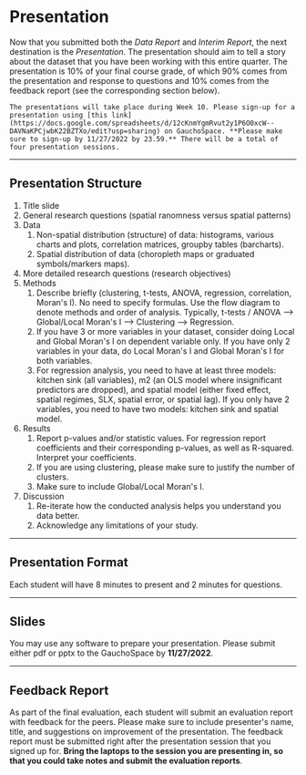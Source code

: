 # Presentation

Now that you submitted both the *Data Report* and *Interim Report*, the next destination is the *Presentation*. The presentation should aim to tell a story about the dataset that you have been working with this entire quarter. The presentation is 10% of your final course grade, of which 90% comes from the presentation and response to questions and 10% comes from the feedback report (see the corresponding section below). 


````{warning}
The presentations will take place during Week 10. Please sign-up for a presentation using [this link](https://docs.google.com/spreadsheets/d/12cKnmYgmRvut2y1P6O0xcW--DAVNaKPCjwbK22BZTXo/edit?usp=sharing) on GauchoSpace. **Please make sure to sign-up by 11/27/2022 by 23.59.** There will be a total of four presentation sessions. 
````

---

## Presentation Structure 

1. Title slide
2. General research questions (spatial ranomness versus spatial patterns) 
3. Data
   1. Non-spatial distribution (structure) of data: histograms, various charts and plots, correlation matrices, groupby tables (barcharts).  
   2. Spatial distribution of data (choropleth maps or graduated symbols/markers maps). 
4. More detailed research questions (research objectives)
5. Methods 
   1. Describe briefly (clustering, t-tests, ANOVA, regression, correlation, Moran's I). No need to specify formulas. Use the flow diagram to denote methods and order of analysis. Typically, t-tests / ANOVA --> Global/Local Moran's I --> Clustering --> Regression. 
   2. If you have 3 or more variables in your dataset, consider doing Local and Global Moran's I on dependent variable only. If you have only 2 variables in your data, do Local Moran's I and Global Moran's I for both variables. 
   3. For regression analysis, you need to have at least three models: kitchen sink (all variables), m2 (an OLS model where insignificant predictors are dropped), and spatial model (either fixed effect, spatial regimes, SLX, spatial error, or spatial lag). If you only have 2 variables, you need to have two models: kitchen sink and spatial model. 
6. Results
   1. Report p-values and/or statistic values. For regression report coefficients and their corresponding p-values, as well as R-squared. Interpret your coefficients.  
   2. If you are using clustering, please make sure to justify the number of clusters. 
   3. Make sure to include Global/Local Moran's I. 
7. Discussion
   1. Re-iterate how the conducted analysis helps you understand you data better. 
   2. Acknowledge any limitations of your study. 

---

## Presentation Format 

Each student will have 8 minutes to present and 2 minutes for questions. 

---

## Slides 

You may use any software to prepare your presentation. Please submit either pdf or pptx to the GauchoSpace by **11/27/2022**. 

---

## Feedback Report

As part of the final evaluation, each student will submit an evaluation report with feedback for the peers. Please make sure to include presenter's name, title, and suggestions on improvement of the presentation. The feedback report must be submitted right after the presentation session that you signed up for. **Bring the laptops to the session you are presenting in, so that you could take notes and submit the evaluation reports**.  
